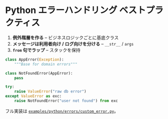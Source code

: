 # Python エラーハンドリング ベストプラクティス

1. **例外階層を作る** – ビジネスロジックごとに基底クラス
2. **メッセージは利用者向け / ログ向けを分ける** – `__str__` / `args`
3. **`from` 句でラップ** – スタックを保持

```python
class AppError(Exception):
    """Base for domain errors"""

class NotFoundError(AppError):
    pass

try:
    raise ValueError("raw db error")
except ValueError as exc:
    raise NotFoundError("user not found") from exc
```

フル実装は [`examples/python/errors/custom_error.py`](../../examples/python/errors/custom_error.py)。

